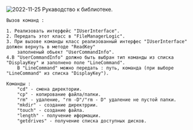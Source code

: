 ![2022-11-25](https://user-images.githubusercontent.com/102482033/204035523-b24352cd-d9e3-407f-9e37-3afb8a03c70c.png)
Рукаводство к библиотеке.

	Вызов команд : 

	1. Реализовать интерфейс "IUserInterface".
	2. Передать этот класс в "FileManagerLogic".
	3. При вызове команды класс реализованный интерфес "IUserInterface" должен вернуть в методе "ReadKey"
		заполненый обьект "UserCommandInfo".
	4.В "UserCommandInfo" должно быть выбран тип команды из списка "DisplayKey" и заполнено поле "LineCommand".
		В "LineCommand" можно передать : путь, команда (при выборе "LineCommand" из списка "DisplayKey").

	Команды :
		"cd" - смена директории.
		"cp" - копирование файла/папки.
		"rm" - удаление, "rm -D"/"rm - D" удаление не пустой папки.
		"mkdir" - создание директррии.
		"touch" - создание файла.
		"length" - получение иформации.
		"getdrives" - получение списка доступных дисков.
